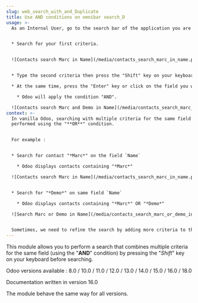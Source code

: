 ```yaml
---
slug: web_search_with_and_Duplicate
title: Use AND conditions on omnibar search_D
usage: >-
  As an Internal User, go to the search bar of the application you are on.


  * Search for your first criteria.


  ![Contacts search Marc in Name](/media/contacts_search_marc_in_name.png)


  * Type the second criteria then press the "Shift" key on your keyboard.

  * At the same time, press the "Enter" key or click on the field you want to search in.

    * Odoo will apply the condition "AND".

  ![Contacts search Marc and Demo in Name](/media/contacts_search_marc_and_demo_in_name.png)
context: >-
  In vanilla Odoo, searching with multiple criteria for the same field is always
  performed using the "**OR**" condition.


  For example : 


  * Search for contact "*Marc*" on the field `Name`

    * Odoo displays contacts containing "*Marc*"

  ![Contacts search Marc in Name](/media/contacts_search_marc_in_name.png)


  * Search for "*Demo*" on same field `Name`

    * Odoo displays contacts containing "*Marc*" OR "*Demo*"

  ![Search Marc or Demo in Name](/media/contacts_search_marc_or_demo_in_name.png)


  Sometimes, we need to refine the search by adding more criteria to the search like in the example.
---
```

This module allows you to perform a search that combines multiple criteria for the same field (using the "**AND**" condition) by pressing the "*Shift*" key on your keyboard before searching.

Odoo versions available : 8.0 / 10.0 / 11.0 / 12.0 / 13.0 / 14.0 / 15.0 / 16.0 / 18.0

Documentation written in version 16.0

The module behave the same way for all versions.
